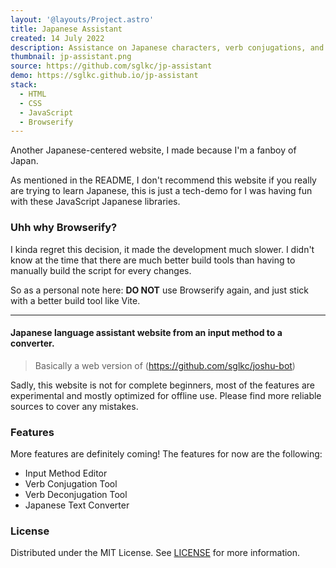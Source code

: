 ```yaml
---
layout: '@layouts/Project.astro'
title: Japanese Assistant
created: 14 July 2022
description: Assistance on Japanese characters, verb conjugations, and romanization
thumbnail: jp-assistant.png
source: https://github.com/sglkc/jp-assistant
demo: https://sglkc.github.io/jp-assistant
stack:
  - HTML
  - CSS
  - JavaScript
  - Browserify
---
```


Another Japanese-centered website, I made because I'm a fanboy of Japan.

As mentioned in the README, I don't recommend this website if you really are
trying to learn Japanese, this is just a tech-demo for I was having fun with
these JavaScript Japanese libraries.

### Uhh why Browserify?

I kinda regret this decision, it made the development much slower. I didn't
know at the time that there are much better build tools than having to manually
build the script for every changes.

So as a personal note here: **DO NOT** use Browserify again, and just stick with a
better build tool like Vite.

<hr />

#### Japanese language assistant website from an input method to a converter.

> Basically a web version of (https://github.com/sglkc/joshu-bot)

Sadly, this website is not for complete beginners, most of the features are
experimental and mostly optimized for offline use. Please find more reliable
sources to cover any mistakes.

### Features

More features are definitely coming! The features for now are the following:
- Input Method Editor
- Verb Conjugation Tool
- Verb Deconjugation Tool
- Japanese Text Converter

### License

Distributed under the MIT License. See [LICENSE](LICENSE) for more information.
